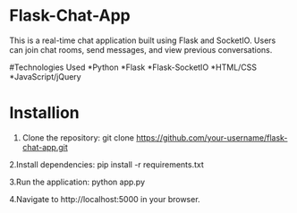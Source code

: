 # Flask-Chat-App
This is a real-time chat application built using Flask and SocketIO. Users can join chat rooms, send messages, and view previous conversations.

#Technologies Used
*Python
*Flask
*Flask-SocketIO
*HTML/CSS
*JavaScript/jQuery

# Installion
1. Clone the repository:
 git clone https://github.com/your-username/flask-chat-app.git

2.Install dependencies:
pip install -r requirements.txt

3.Run the application:
python app.py

4.Navigate to http://localhost:5000 in your browser.
